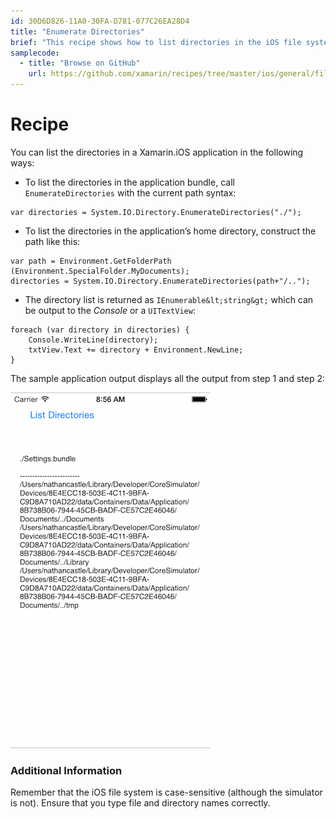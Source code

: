 ```yaml
---
id: 30D6D826-11A0-30FA-D781-077C26EA28D4
title: "Enumerate Directories"
brief: "This recipe shows how to list directories in the iOS file system using Xamarin.iOS."
samplecode:
  - title: "Browse on GitHub" 
    url: https://github.com/xamarin/recipes/tree/master/ios/general/file_system/enumerate_directories
---
```


<a name="Recipe" class="injected"></a>


# Recipe

You can list the directories in a Xamarin.iOS application in the following ways:

-  To list the directories in the application bundle, call `EnumerateDirectories` with the current path syntax:


```
var directories = System.IO.Directory.EnumerateDirectories("./");
```

-  To list the directories in the application’s home directory, construct the path like this:


```
var path = Environment.GetFolderPath (Environment.SpecialFolder.MyDocuments);
directories = System.IO.Directory.EnumerateDirectories(path+"/..");
```

-  The directory list is returned as `IEnumerable&lt;string&gt;` which can be output to the *Console* or a `UITextView`:


```
foreach (var directory in directories) {
    Console.WriteLine(directory);
    txtView.Text += directory + Environment.NewLine;
}
```

The sample application output displays all the output from step 1 and step
2:

 [ ![](Images/EnumerateDirectories.png)](Images/EnumerateDirectories.png)

 <a name="Additional_Information" class="injected"></a>


### Additional Information

Remember that the iOS file system is case-sensitive (although the simulator
is not). Ensure that you type file and directory names correctly.

